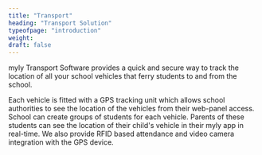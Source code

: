 ```yaml
---
title: "Transport"
heading: "Transport Solution"   
typeofpage: "introduction"
weight:
draft: false
---
```


myly Transport Software provides a quick and secure way to track the location of all your school vehicles that ferry students to and from the school.

Each vehicle is fitted with a GPS tracking unit which allows school authorities to see the location of the vehicles from their web-panel access. School can create groups of students for each vehicle. Parents of these students can see the location of their child's vehicle in their myly app in real-time. We also provide RFID based attendance and video camera integration with the GPS device.